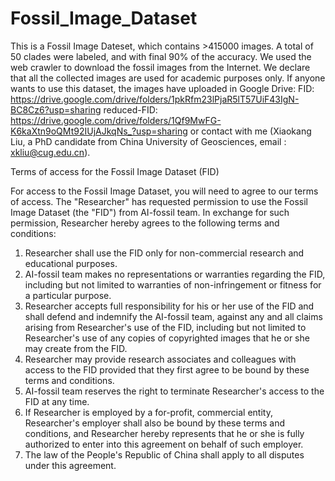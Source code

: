 # Fossil_Image_Dataset
This is a Fossil Image Dateset, which contains >415000 images. A total of 50 clades were labeled, and with final 90% of the accuracy. We used the web crawler to download the fossil images from the Internet. We declare that all the collected images are used for academic purposes only. If anyone wants to use this dataset, the images have uploaded in Google Drive: FID: https://drive.google.com/drive/folders/1pkRfm23lPjaR5lT57UiF43IgN-BC8Cz6?usp=sharing reduced-FID: https://drive.google.com/drive/folders/1Qf9MwFG-K6kaXtn9oQMt92IUjAJkqNs_?usp=sharing or contact with me (Xiaokang Liu, a PhD candidate from China University of Geosciences, email : xkliu@cug.edu.cn).



Terms of access for the Fossil Image Dataset (FID)

For access to the Fossil Image Dataset, you will need to agree to our terms of access. The "Researcher" has requested permission to use the Fossil Image Dataset (the "FID") from AI-fossil team. In exchange for such permission, Researcher hereby agrees to the following terms and conditions:
1. Researcher shall use the FID only for non-commercial research and educational purposes.
2. AI-fossil team makes no representations or warranties regarding the FID, including but not limited to warranties of non-infringement or fitness for a particular purpose.
3. Researcher accepts full responsibility for his or her use of the FID and shall defend and indemnify the AI-fossil team, against any and all claims arising from Researcher's use of the FID, including but not limited to Researcher's use of any copies of copyrighted images that he or she may create from the FID.
4. Researcher may provide research associates and colleagues with access to the FID provided that they first agree to be bound by these terms and conditions.
5. AI-fossil team reserves the right to terminate Researcher's access to the FID at any time.
6. If Researcher is employed by a for-profit, commercial entity, Researcher's employer shall also be bound by these terms and conditions, and Researcher hereby represents that he or she is fully authorized to enter into this agreement on behalf of such employer.
7. The law of the People's Republic of China shall apply to all disputes under this agreement.
